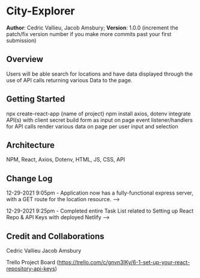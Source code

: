 # City-Explorer

**Author**: Cedric Vallieu, Jacob Amsbury;
**Version**: 1.0.0 (increment the patch/fix version number if you make more commits past your first submission)

## Overview
<!-- Provide a high level overview of what this application is and why you are building it, beyond the fact that it's an assignment for this class. (i.e. What's your problem domain?) -->
Users will be able search for locations and have data displayed through the use of API calls returning various Data to the page.

## Getting Started
<!-- What are the steps that a user must take in order to build this app on their own machine and get it running? -->
npx create-react-app {name of project}
npm install axios, dotenv
integrate API(s) with client secret
build form as input on page
event listener/handlers for API calls
render various data on page per user input and selection

## Architecture
<!-- Provide a detailed description of the application design. What technologies (languages, libraries, etc) you're using, and any other relevant design information. -->
NPM, React, Axios, Dotenv, HTML, JS, CSS, API

## Change Log
<!-- Use this area to document the iterative changes made to your application as each feature is successfully implemented. Use time stamps. Here's an example:

01-01-2001 4:59pm - Application now has a fully-functional express server, with a GET route for the location resource. -->

12-29-2021 9:05pm - Application now has a fully-functional express server, with a GET route for the location resource. -->

12-29-2021 9:25pm - Completed entire Task List related to Setting up React Repo & API Keys with deployed Netlify -->

## Credit and Collaborations
<!-- Give credit (and a link) to other people or resources that helped you build this application. -->
Cedric Vallieu
Jacob Amsbury

Trello Project Board (<https://trello.com/c/gnvn3IKy/6-1-set-up-your-react-repository-api-keys>)